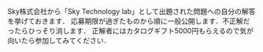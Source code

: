 Sky株式会社から「Sky Technology lab」として出題された問題への自分の解答を挙げておきます．
応募期限が過ぎたものから順に一般公開します．不正解だったらひっそり消します．
正解者にはカタログギフト5000円もらえるので気が向いたら参加してみてください．
